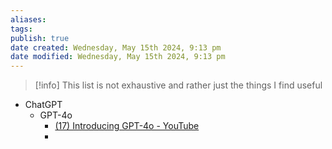 ```yaml
---
aliases: 
tags: 
publish: true
date created: Wednesday, May 15th 2024, 9:13 pm
date modified: Wednesday, May 15th 2024, 9:13 pm
---
```

> [!info] This list is not exhaustive and rather just the things I find useful

- ChatGPT
	- GPT-4o
		- [(17) Introducing GPT-4o - YouTube](https://www.youtube.com/watch?v=DQacCB9tDaw)
		- 